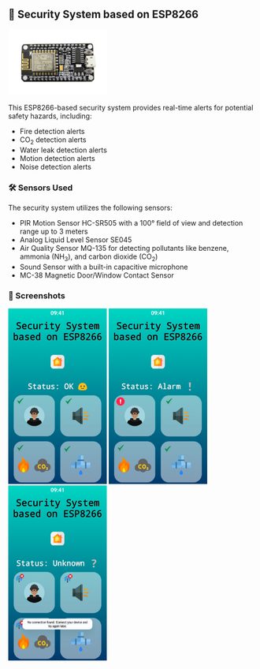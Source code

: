 <h2>📱 Security System based on ESP8266</h2> <img src="img/esp8266.jpg" width="200px"> <p>This ESP8266-based security system provides real-time alerts for potential safety hazards, including:</p> <ul> <li> Fire detection alerts</li> <li> CO<sub>2</sub> detection alerts</li> <li> Water leak detection alerts</li> <li> Motion detection alerts</li> <li> Noise detection alerts</li> </ul> <h3>🛠 Sensors Used</h3> <p>The security system utilizes the following sensors:</p> <ul> <li>PIR Motion Sensor HC-SR505 with a 100° field of view and detection range up to 3 meters</li> <li>Analog Liquid Level Sensor SE045</li> <li>Air Quality Sensor MQ-135 for detecting pollutants like benzene, ammonia (NH<sub>3</sub>), and carbon dioxide (CO<sub>2</sub>)</li> <li>Sound Sensor with a built-in capacitive microphone</li> <li>MC-38 Magnetic Door/Window Contact Sensor</li> </ul> <h3>📸 Screenshots</h3> <p> <img src="img/1.jpg" width="200px"> <img src="img/2.jpg" width="200px"> <img src="img/3.jpg" width="200px"> </p>
